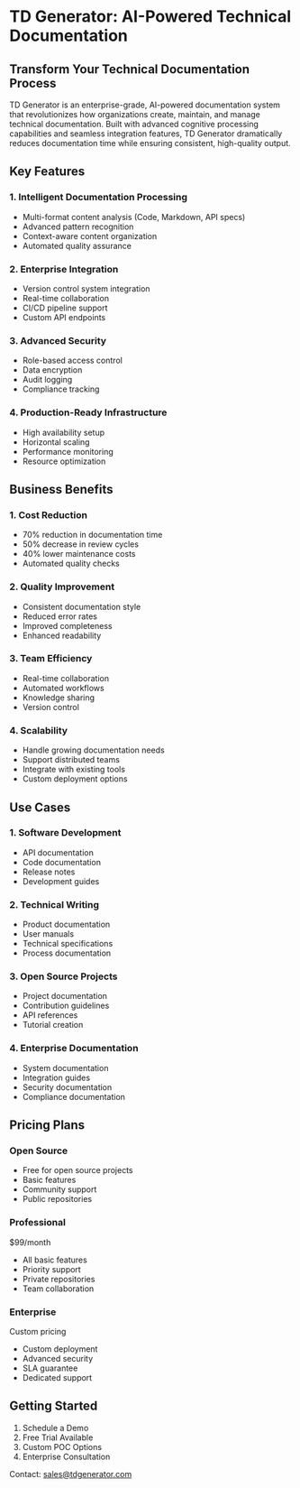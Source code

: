 # TD Generator: AI-Powered Technical Documentation

## Transform Your Technical Documentation Process

TD Generator is an enterprise-grade, AI-powered documentation system that revolutionizes how organizations create, maintain, and manage technical documentation. Built with advanced cognitive processing capabilities and seamless integration features, TD Generator dramatically reduces documentation time while ensuring consistent, high-quality output.

## Key Features

### 1. Intelligent Documentation Processing
- Multi-format content analysis (Code, Markdown, API specs)
- Advanced pattern recognition
- Context-aware content organization
- Automated quality assurance

### 2. Enterprise Integration
- Version control system integration
- Real-time collaboration
- CI/CD pipeline support
- Custom API endpoints

### 3. Advanced Security
- Role-based access control
- Data encryption
- Audit logging
- Compliance tracking

### 4. Production-Ready Infrastructure
- High availability setup
- Horizontal scaling
- Performance monitoring
- Resource optimization

## Business Benefits

### 1. Cost Reduction
- 70% reduction in documentation time
- 50% decrease in review cycles
- 40% lower maintenance costs
- Automated quality checks

### 2. Quality Improvement
- Consistent documentation style
- Reduced error rates
- Improved completeness
- Enhanced readability

### 3. Team Efficiency
- Real-time collaboration
- Automated workflows
- Knowledge sharing
- Version control

### 4. Scalability
- Handle growing documentation needs
- Support distributed teams
- Integrate with existing tools
- Custom deployment options

## Use Cases

### 1. Software Development
- API documentation
- Code documentation
- Release notes
- Development guides

### 2. Technical Writing
- Product documentation
- User manuals
- Technical specifications
- Process documentation

### 3. Open Source Projects
- Project documentation
- Contribution guidelines
- API references
- Tutorial creation

### 4. Enterprise Documentation
- System documentation
- Integration guides
- Security documentation
- Compliance documentation

## Pricing Plans

### Open Source
- Free for open source projects
- Basic features
- Community support
- Public repositories

### Professional
$99/month
- All basic features
- Priority support
- Private repositories
- Team collaboration

### Enterprise
Custom pricing
- Custom deployment
- Advanced security
- SLA guarantee
- Dedicated support

## Getting Started

1. Schedule a Demo
2. Free Trial Available
3. Custom POC Options
4. Enterprise Consultation

Contact: sales@tdgenerator.com
